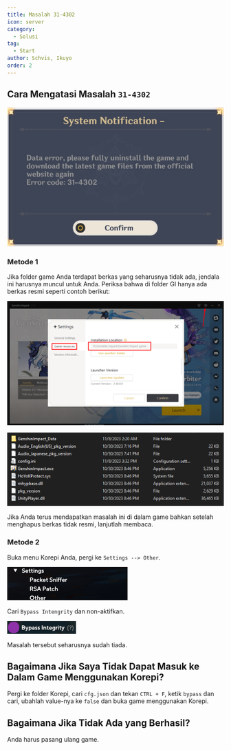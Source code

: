 ```yaml
---
title: Masalah 31-4302
icon: server
category:
  - Solusi
tag:
  - Start
author: Schvis, Ikuyo
order: 2
---
```


## Cara Mengatasi Masalah `31-4302`

![](/assets/images/docs/202312/31-4302.png)

### Metode 1

Jika folder game Anda terdapat berkas yang seharusnya tidak ada, jendala ini harusnya muncul untuk Anda. Periksa bahwa di folder GI hanya ada berkas resmi seperti contoh berikut:

![](/assets/images/docs/202312/launcher.png)

![](/assets/images/docs/202312/folder1.png)

Jika Anda terus mendapatkan masalah ini di dalam game bahkan setelah menghapus berkas tidak resmi, lanjutlah membaca.

### Metode 2

Buka menu Korepi Anda, pergi ke `Settings --> Other`.

![](/assets/images/docs/202312/settings1.png)

Cari `Bypass Intengrity` dan non-aktifkan.

![](/assets/images/docs/202312/settings2.png)

Masalah tersebut seharusnya sudah tiada.

## Bagaimana Jika Saya Tidak Dapat Masuk ke Dalam Game Menggunakan Korepi?

Pergi ke folder Korepi, cari `cfg.json` dan tekan `CTRL + F`, ketik `bypass` dan cari, ubahlah value-nya ke `false` dan buka game menggunakan Korepi.

## Bagaimana Jika Tidak Ada yang Berhasil?

Anda harus pasang ulang game.

